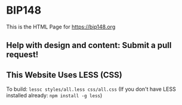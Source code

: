 
# BIP148

This is the HTML Page for https://bip148.org

## Help with design and content: Submit a pull request!


## This Website Uses LESS (CSS)

To build: `lessc styles/all.less css/all.css`
(If you don't have LESS installed already: `npm install -g less`)

